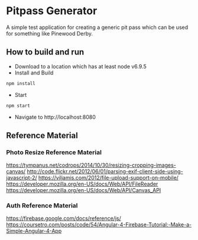 # Pitpass Generator

A simple test application for creating a generic pit pass which can be used for something like Pinewood Derby.

## How to build and run
- Download to a location which has at least node v6.9.5
- Install and Build
```javascript
npm install
```
- Start
```javascript
npm start
```
- Navigate to http://localhost:8080

## Reference Material

### Photo Resize Reference Material
https://tympanus.net/codrops/2014/10/30/resizing-cropping-images-canvas/
http://code.flickr.net/2012/06/01/parsing-exif-client-side-using-javascript-2/
https://viljamis.com/2012/file-upload-support-on-mobile/
https://developer.mozilla.org/en-US/docs/Web/API/FileReader
https://developer.mozilla.org/en-US/docs/Web/API/Canvas_API

### Auth Reference Material
https://firebase.google.com/docs/reference/js/
https://coursetro.com/posts/code/54/Angular-4-Firebase-Tutorial:-Make-a-Simple-Angular-4-App